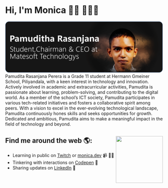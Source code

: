 # Hi, I'm Monica 👋🏾 👩🏾‍💻

<img src="Artboard 2@2x.png" alt="banner that says Monica Powell - software engineer, content creator and community organizer alongside a cartoon illustration of Monica">
Pamudita Rasanjana Perera is a Grade 11 student at Hermann Gmeiner School, Piliyandala, with a keen interest in technology and innovation. Actively involved in academic and extracurricular activities, Pamudita is passionate about learning, problem-solving, and contributing to the digital world. As a member of the school’s ICT society, Pamudita participates in various tech-related initiatives and fosters a collaborative spirit among peers. With a vision to excel in the ever-evolving technological landscape, Pamudita continuously hones skills and seeks opportunities for growth. Dedicated and ambitious, Pamudita aims to make a meaningful impact in the field of technology and beyond.


## Find me around the web 🌎: <a href="https://github.com/sponsors/M0nica"><img align="right" width="150" height="150" src="https://github.com/M0nica/M0nica/blob/main/octomonica/m0nica-octocat-rotating.gif?raw=true"></a>

- Learning in public on <a href="https://www.twitch.tv/blacktechdiva">Twitch</a> or <a href="https://www.monica.dev">monica.dev</a> 📹 ✍🏾
- Tinkering with interactions on <a href="https://codepen.io/m0nica"> Codepen</a> 🏓
- Sharing updates on <a href="https://www.linkedin.com/in/monicampowell/">LinkedIn</a> 💼
